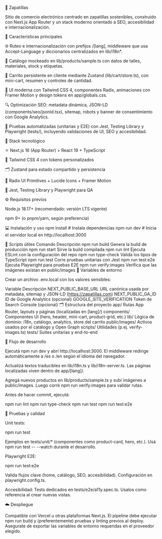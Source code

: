 👟 Zapatillas

Sitio de comercio electrónico centrado en zapatillas sostenibles, construido con Next.js App Router y un stack moderno orientado a SEO, accesibilidad e internacionalización.

🚀 Características principales

🌐 Ruteo e internacionalización con prefijos /[lang], middleware que usa Accept-Language y diccionarios centralizados en lib/i18n\*.

🧱 Catálogo mockeado en lib/products/sample.ts con datos de talles, materiales, stock y etiquetas.

🛒 Carrito persistente en cliente mediante Zustand (lib/cart/store.ts), con mini-cart, resumen y controles de cantidad.

🎨 UI moderna con Tailwind CSS 4, componentes Radix, animaciones con Framer Motion y design tokens en app/globals.css.

🔍 Optimización SEO: metadata dinámica, JSON-LD (components/seo/jsonld.tsx), sitemap, robots y banner de consentimiento con Google Analytics.

🧪 Pruebas automatizadas (unitarias y E2E) con Jest, Testing Library y Playwright (tests/), incluyendo validaciones de UI, SEO y accesibilidad.

🧰 Stack tecnológico

⚛️ Next.js 16 (App Router) + React 19 + TypeScript

💅 Tailwind CSS 4 con tokens personalizados

🗂 Zustand para estado compartido y persistencia

🧩 Radix UI Primitives + Lucide Icons + Framer Motion

🧪 Jest, Testing Library y Playwright para QA

⚙️ Requisitos previos

Node.js 18.17+ (recomendado: versión LTS vigente)

npm 9+ (o pnpm/yarn, según preferencia)

💻 Instalación y uso
npm install # Instala dependencias
npm run dev # Inicia el servidor local en http://localhost:3000

🔧 Scripts útiles
Comando Descripción
npm run build Genera la build de producción
npm run start Sirve la build compilada
npm run lint Ejecuta ESLint con la configuración del repo
npm run type-check Valida los tipos de TypeScript
npm run test Corre pruebas unitarias con Jest
npm run test:e2e Ejecuta Playwright para pruebas E2E
npm run verify:images Verifica que las imágenes existan en public/images
🔑 Variables de entorno

Crear un archivo .env.local con los valores sensibles:

Variable Descripción
NEXT_PUBLIC_BASE_URL URL canónica usada por metadata, sitemap y JSON-LD (https://zapatillas.com)
NEXT_PUBLIC_GA_ID ID de Google Analytics (opcional)
GOOGLE_SITE_VERIFICATION Token de Search Console (opcional)
🗂️ Estructura del proyecto
app/ Rutas App Router, layouts y páginas (localizadas en [lang]/)
components/ Componentes UI (hero, header, mini-cart, product-grid, etc.)
lib/ Lógica de dominio: i18n, catálogo, analytics, store del carrito
public/images/ Activos usados por el catálogo y Open Graph
scripts/ Utilidades (p.ej. verify-images.ts)
tests/ Suites unitarias y end-to-end

🧭 Flujo de desarrollo

Ejecutá npm run dev y abrí http://localhost:3000.
El middleware redirige automáticamente a /es o /en según el idioma del navegador.

Actualizá textos traducibles en lib/i18n.ts y lib/i18n-server.ts.
Las páginas localizadas viven dentro de app/[lang]/.

Agregá nuevos productos en lib/products/sample.ts y subí imágenes a public/images.
Luego corré npm run verify:images para validar rutas.

Antes de hacer commit, ejecutá:

npm run lint
npm run type-check
npm run test
npm run test:e2e

🧪 Pruebas y calidad

Unit tests:

npm run test

Ejemplos en tests/unit/\* (componentes como product-card, hero, etc.).
Usá npm run test -- --watch durante el desarrollo.

Playwright E2E:

npm run test:e2e

Valida flujos clave (home, catálogo, SEO, accesibilidad).
Configuración en playwright.config.ts.

Accesibilidad:
Tests dedicados en tests/e2e/a11y.spec.ts.
Usalos como referencia al crear nuevas vistas.

☁️ Despliegue

Compatible con Vercel u otras plataformas Next.js.
El pipeline debe ejecutar npm run build y (preferentemente) pruebas y linting previos al deploy.
Asegurate de exportar las variables de entorno requeridas en el proveedor elegido.
